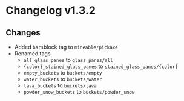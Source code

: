 # Changelog v1.3.2

## Changes
- Added `bars`block tag to `mineable/pickaxe`
- Renamed tags
  - `all_glass_panes` to `glass_panes/all`
  - `{color}_stained_glass_panes` to `stained_glass_panes/{color}`
  - `empty_buckets` to `buckets/empty`
  - `water_buckets` to `buckets/water`
  - `lava_buckets` to `buckets/lava`
  - `powder_snow_buckets` to `buckets/powder_snow`